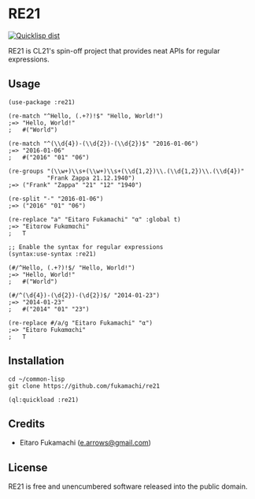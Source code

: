 # RE21

[![Quicklisp dist](http://quickdocs.org/badge/re21.svg)](http://quickdocs.org/re21/)

RE21 is CL21's spin-off project that provides neat APIs for regular expressions.

## Usage

```common-lisp
(use-package :re21)

(re-match "^Hello, (.+?)!$" "Hello, World!")
;=> "Hello, World!"
;   #("World")

(re-match "^(\\d{4})-(\\d{2})-(\\d{2})$" "2016-01-06")
;=> "2016-01-06"
;   #("2016" "01" "06")

(re-groups "(\\w+)\\s+(\\w+)\\s+(\\d{1,2})\\.(\\d{1,2})\\.(\\d{4})"
           "Frank Zappa 21.12.1940")
;=> ("Frank" "Zappa" "21" "12" "1940")

(re-split "-" "2016-01-06")
;=> ("2016" "01" "06")

(re-replace "a" "Eitaro Fukamachi" "α" :global t)
;=> "Eitαrow Fukαmαchi"
;   T

;; Enable the syntax for regular expressions
(syntax:use-syntax :re21)

(#/^Hello, (.+?)!$/ "Hello, World!")
;=> "Hello, World!"
;   #("World")

(#/^(\d{4})-(\d{2})-(\d{2})$/ "2014-01-23")
;=> "2014-01-23"
;   #("2014" "01" "23")

(re-replace #/a/g "Eitaro Fukamachi" "α")
;=> "Eitαro Fukαmαchi"
;   T
```

## Installation

```
cd ~/common-lisp
git clone https://github.com/fukamachi/re21
```

```common-lisp
(ql:quickload :re21)
```

## Credits

* Eitaro Fukamachi (e.arrows@gmail.com)

## License

RE21 is free and unencumbered software released into the public domain.
